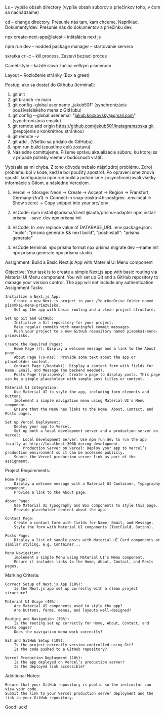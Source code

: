 Ls – vypíše obsah directory (vypíše obsah súborov a priečinkov toho, v čom sa nachádzame)

cd – change directory. Presunie nás tam, kam chceme. Napríklad, Dokumenty/dev. Presunie nás do dokumentov a priečinku dev. 

npx create-next-app@latest – inštalácia next js

npm run dev – nodded package manager – startovanie servera

skratka crl-c – kill process. Zastavi beziaci proces

Camel style – každé slovo začína veľkým písmenom

Layout – Rozloženie stránky (Box a greet)

Postup, ako sa dostať do Githubu (terminal):
1. git init
2. git branch -m main
3. git config –global user.name „jakub501“ (synchronizácia používaťelského mena z GitHubu)
4. git config --global user.email "jakub.kockovsky@gmail.com" (synchronizácia emailu)
5. git remote add origin https://github.com/jakub501/instagramzoska.git (prepojenie s konkrétnou stránkou)
6. git remote -v
7. git add . (Všetko sa pridalo do GitHubu)
8. npm run build (spustíme celú zostavu)
9. Následne comittujeme. Píšeme správu aktualizácie súboru, ku ktorej sa v prípade potreby vieme v budúcnosti vrátiť.

Vypísala sa mi chyba. Z toho dôvodu trebalo nájsť zdroj problému. Zdroj problému bol v kóde, keďže bol použitý apostrof. Po opravení sme znova spustili konfiguráciu npm run build a potom sme zosynchronizovali všetky informácie s Gitom, a následne Vercelom.


1. Vercel -> Storage:
    Neon -> Create -> Accept -> Region -> Frankfurt, Germany-(fra1) -> Connect
    in snap-zoska-4h-postgres:
    .env.local -> Show secret -> Copy snippet into your src/.env 

2. VsCode:
    npm install @prisma/client @auth/prisma-adapter
    npm install prisma --save-dev
    npx prisma init

3. VsCode:
    In .env replace value of DATABASE_URL
    .env
    package.json:   "build": "prisma generate && next build",
                    "postinstall": "prisma generate"


4. VsCode terminal:
    npx prisma format
    npx prisma migrate dev --name init
    npx prisma generate
    npx prisma studio


Assignment: Build a Basic Next.js App with Material UI Menu component

Objective: Your task is to create a simple Next.js app with basic routing via Material UI Menu component. You will set up Git and a GitHub repository to manage your version control. The app will not include any authentication.
Assignment Tasks:

    Initialize a Next.js App:
        Create a new Next.js project in your /YourOneDrive folder named pisomka1-meno-priezvisko.
        Set up the app with basic routing and a clean project structure.

    Set up Git and GitHub:
        Initialize a Git repository for your project.
        Make regular commits with meaningful commit messages.
        Push your project to a new GitHub repository named pisomka1-meno-priezvisko.

    Create the Required Pages:
        Home Page (/): Display a welcome message and a link to the About page.
        About Page (/o-nas): Provide some text about the app or placeholder content.
        Contact Page (/kontakt): Display a contact form with fields for Name, Email, and Message (no backend needed).
        Posts Page (/prispevky): Create a page to display posts. This page can be a simple placeholder with sample post titles or content.

    Material UI Integration:
        Use Material UI to style the app, including form elements and buttons.
        Implement a simple navigation menu using Material UI’s Menu component.
        Ensure that the Menu has links to the Home, About, Contact, and Posts pages.

    Set up Vercel Deployment:
        Deploy your app to Vercel.
        Set up both a local development server and a production server on Vercel:
            Local Development Server: Use npm run dev to run the app locally at http://localhost:3000 during development.
            Production Server on Vercel: Deploy your app to Vercel’s production environment so it can be accessed publicly.
        Submit the Vercel production server link as part of the assignment.

Project Requirements:

    Home Page:
        Display a welcome message with a Material UI Container, Typography component.
        Provide a link to the About page.

    About Page:
        Use Material UI Typography and Box components to style this page.
        Provide placeholder content about the app.

    Contact Page:
        Create a contact form with fields for Name, Email, and Message.
        Style the form with Material UI components (TextField, Button).

    Posts Page:
        Display a list of sample posts with Material UI Card components or similar styling, e.g. Container...

    Menu Navigation:
        Implement a simple Menu using Material UI’s Menu component.
        Ensure it includes links to the Home, About, Contact, and Posts pages.

Marking Criteria:

    Correct Setup of Next.js App (10%):
        Is the Next.js app set up correctly with a clean project structure?

    Material UI Usage (40%):
        Are Material UI components used to style the app?
        Are buttons, forms, menus, and layouts well-designed?

    Routing and Navigation (30%):
        Is the routing set up correctly for Home, About, Contact, and Posts pages?
        Does the navigation menu work correctly?

    Git and GitHub Setup (10%):
        Is the project correctly version-controlled using Git?
        Is the code pushed to a GitHub repository?

    Vercel Production Deployment (10%):
        Is the app deployed on Vercel’s production server?
        Is the deployed link accessible?

Additional Notes:

    Ensure that your GitHub repository is public so the instructor can view your code.
    Submit the link to your Vercel production server deployment and the link to your GitHub repository.

Good luck!
